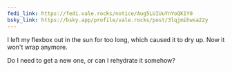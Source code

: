```yaml
---
fedi_link: https://fedi.vale.rocks/notice/Aug5LUIUuYnYoQK1Y0
bsky_link: https://bsky.app/profile/vale.rocks/post/3lqjmihwsa22y
---
```


I left my flexbox out in the sun for too long, which caused it to dry up. Now it won't wrap anymore.

Do I need to get a new one, or can I rehydrate it somehow?
